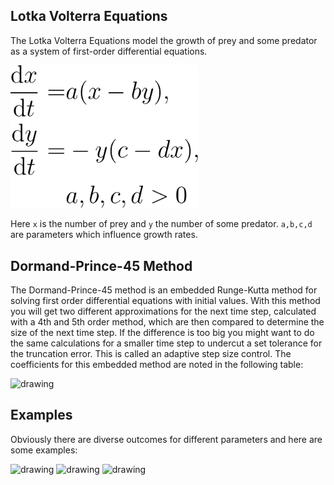## Lotka Volterra Equations

The Lotka Volterra Equations model the growth of prey and some predator as a system of first-order differential equations. 

<img src="Images/LotkaVolterraEquations.png" alt="drawing" width="300"/>

Here ```x``` is the number of prey and ```y``` the number of some predator.
```a,b,c,d``` are parameters which influence growth rates.

## Dormand-Prince-45 Method

The Dormand-Prince-45 method is an embedded Runge-Kutta method for solving first order differential equations with initial values. With this method you will get two different approximations for the next time step, calculated with a 4th and 5th order method, which are then compared to determine the size of the next time step. If the difference is too big you might want to do the same calculations for a smaller time step to undercut a set tolerance for the truncation error. This is called an adaptive step size control. The coefficients for this embedded method are noted in the following table:

<img src="Images/DormandPrinceCoefficients.png" alt="drawing" width="700"/>

## Examples

Obviously there are diverse outcomes for different parameters and here are some examples:

<img src="Images/Example1.png" alt="drawing" width="400"/>

<img src="Images/Example2.png" alt="drawing" width="400"/>

<img src="Images/Example3.png" alt="drawing" width="400"/>
